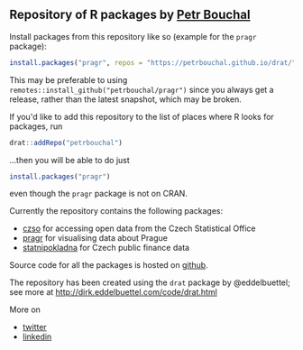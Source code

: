 ## Repository of R packages by [Petr Bouchal](https://petrbouchal.github.io)

Install packages from this repository like so (example for the `pragr` package):

``` r 
install.packages("pragr", repos = "https://petrbouchal.github.io/drat/")
```

This may be preferable to using `remotes::install_github("petrbouchal/pragr")` since you always get a release, rather than the latest snapshot, which may be broken.

If you'd like to add this repository to the list of places where R looks for packages, run

``` r
drat::addRepo("petrbouchal")
```

...then you will be able to do just

``` r
install.packages("pragr")
```

even though the `pragr` package is not on CRAN.


Currently the repository contains the following packages:

- [czso](https://github.com/petrbouchal/czso) for accessing open data from the Czech Statistical Office 
- [pragr](https://github.com/petrbouchal/pragr) for visualising data about Prague
- [statnipokladna](https://github.com/petrbouchal/statnipokladna) for Czech public finance data

Source code for all the packages is hosted on [github](https://github.com/petrbouchal).

The repository has been created using the `drat` package by @eddelbuettel; see more at <http://dirk.eddelbuettel.com/code/drat.html>

More on

- [twitter](https://twitter.com/petrbouchal)
- [linkedin](https://linkedin.com/in/petrbouchal)

